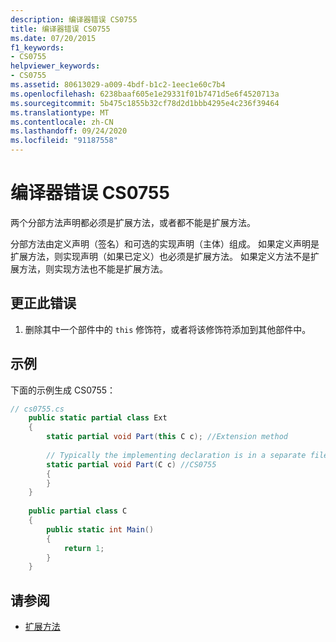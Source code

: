 ```yaml
---
description: 编译器错误 CS0755
title: 编译器错误 CS0755
ms.date: 07/20/2015
f1_keywords:
- CS0755
helpviewer_keywords:
- CS0755
ms.assetid: 80613029-a009-4bdf-b1c2-1eec1e60c7b4
ms.openlocfilehash: 6238baaf605e1e29331f01b7471d5e6f4520713a
ms.sourcegitcommit: 5b475c1855b32cf78d2d1bbb4295e4c236f39464
ms.translationtype: MT
ms.contentlocale: zh-CN
ms.lasthandoff: 09/24/2020
ms.locfileid: "91187558"
---
```

# <a name="compiler-error-cs0755"></a>编译器错误 CS0755

两个分部方法声明都必须是扩展方法，或者都不能是扩展方法。  
  
 分部方法由定义声明（签名）和可选的实现声明（主体）组成。 如果定义声明是扩展方法，则实现声明（如果已定义）也必须是扩展方法。 如果定义方法不是扩展方法，则实现方法也不能是扩展方法。  
  
## <a name="to-correct-this-error"></a>更正此错误  
  
1. 删除其中一个部件中的 `this` 修饰符，或者将该修饰符添加到其他部件中。  
  
## <a name="example"></a>示例  

 下面的示例生成 CS0755：  
  
```csharp  
// cs0755.cs  
    public static partial class Ext  
    {  
        static partial void Part(this C c); //Extension method  
  
        // Typically the implementing declaration is in a separate file.  
        static partial void Part(C c) //CS0755  
        {  
        }  
    }  
  
    public partial class C  
    {  
        public static int Main()  
        {  
            return 1;  
        }  
    }  
```  
  
## <a name="see-also"></a>请参阅

- [扩展方法](../programming-guide/classes-and-structs/extension-methods.md)
